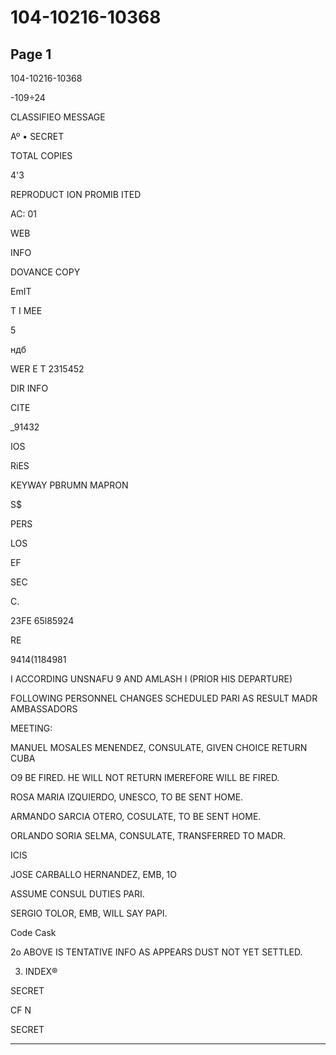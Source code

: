 # 104-10216-10368

## Page 1

104-10216-10368

-109÷24

CLASSIFIEO MESSAGE

Aº • SECRET

TOTAL COPIES

4'3

REPRODUCT ION PROMIB ITED

AC: 01

WEB

INFO

DOVANCE COPY

EmIT

T I MEE

5

ндб

WER E T 2315452

DIR INFO

CITE

_91432

IOS

RiES

KEYWAY PBRUMN MAPRON

S$

PERS

LOS

EF

SEC

C.

23FE 65l85924

RE

9414(1184981

I ACCORDING UNSNAFU 9 AND AMLASH I (PRIOR HIS DEPARTURE)

FOLLOWING PERSONNEL CHANGES SCHEDULED PARI AS RESULT MADR AMBASSADORS

MEETING:

MANUEL MOSALES MENENDEZ, CONSULATE, GIVEN CHOICE RETURN CUBA

O9 BE FIRED. HE WILL NOT RETURN IMEREFORE WILL BE FIRED.

ROSA MARIA IZQUIERDO, UNESCO, TO BE SENT HOME.

ARMANDO SARCIA OTERO, COSULATE, TO BE SENT HOME.

ORLANDO SORIA SELMA, CONSULATE, TRANSFERRED TO MADR.

ICIS

JOSE CARBALLO HERNANDEZ, EMB, 1O

ASSUME CONSUL DUTIES PARI.

SERGIO TOLOR, EMB, WILL SAY PAPI.

Code Cask

2o ABOVE IS TENTATIVE INFO AS APPEARS DUST NOT YET SETTLED.

3. INDEX®

SECRET

CF N

SECRET

---


